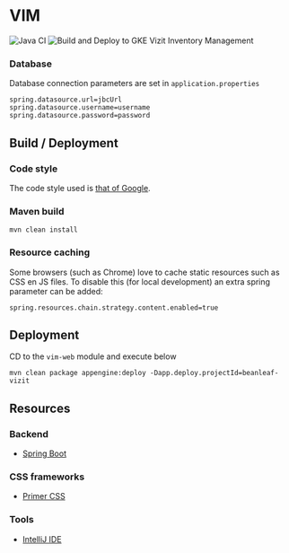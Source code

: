 # VIM
![Java CI](https://github.com/mathiasbosman/vim/workflows/Java%20CI/badge.svg)
![Build and Deploy to GKE](https://github.com/mathiasbosman/vim/workflows/Build%20and%20Deploy%20to%20GKE/badge.svg)
Vizit Inventory Management
### Database

Database connection parameters are set in `application.properties`
```properties
spring.datasource.url=jbcUrl
spring.datasource.username=username
spring.datasource.password=password
```

## Build / Deployment
### Code style
The code style used is [that of Google](https://github.com/google/styleguide).
### Maven build
```
mvn clean install
```

### Resource caching
Some browsers (such as Chrome) love to cache static resources such as CSS en JS files.
To disable this (for local development) an extra spring parameter can be added:
```properties
spring.resources.chain.strategy.content.enabled=true
```

## Deployment
CD to the `vim-web` module and execute below
```
mvn clean package appengine:deploy -Dapp.deploy.projectId=beanleaf-vizit
```

## Resources
### Backend
* [Spring Boot](https://spring.io/guides/gs/serving-web-content/)
### CSS frameworks
* [Primer CSS](https://primer.style/css)
### Tools
* [IntelliJ IDE](https://www.jetbrains.com/idea/)
